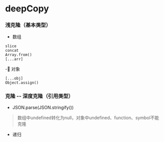 # deepCopy

### 浅克隆（基本类型）

- 数组
```
slice
concat
Array.from()
[...arr]
```

- 对象
```
[...obj]
Object.assign()
```

### 克隆 -- 深度克隆（引用类型）

- JSON.parse(JSON.stringify())
> 数组中undefined转化为null，对象中undefined、function、symbol不能克隆

- 递归